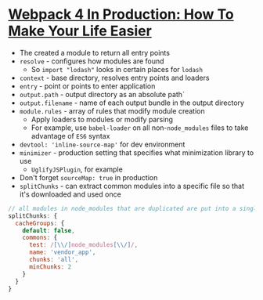 # [Webpack 4 In Production: How To Make Your Life Easier](https://medium.com/@hpux/webpack-4-in-production-how-make-your-life-easier-4d03e2e5b081)

* The created a module to return all entry points
* `resolve` - configures how modules are found
  * So `import "lodash"` looks in certain places for `lodash`
* `context` - base directory, resolves entry points and loaders
* `entry` - point or points to enter application
* `output.path` - output directory as an absolute path`
* `output.filename` - name of each output bundle in the output directory
* `module.rules` - array of rules that modify module creation
  * Apply loaders to modules or modify parsing
  * For example, use `babel-loader` on all non-`node_modules` files to take advantage of `ES6` syntax
* `devtool: 'inline-source-map'` for dev environment
* `minimizer` - production setting that specifies what minimization library to use
  * `UglifyJSPlugin`, for example
* Don't forget `sourceMap: true` in production
* `splitChunks` - can extract common modules into a specific file so that it's downloaded and used once

```javascript
// all modules in node_modules that are duplicated are put into a single file
splitChunks: {
  cacheGroups: {
    default: false,
    commons: {
      test: /[\\/]node_modules[\\/]/,
      name: 'vendor_app',
      chunks: 'all',
      minChunks: 2
    }
  }
}
```

